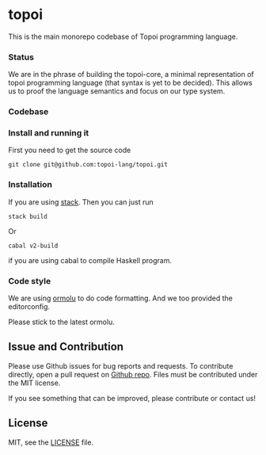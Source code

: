 # topoi
This is the main monorepo codebase of Topoi programming language.

### Status

We are in the phrase of building the topoi-core, a minimal representation of topoi programming language (that syntax is yet to be decided). This allows us to proof the language semantics and focus on our type system.

### Codebase

<!-- #### Technologies

Here is the the folder structure of this mono repo is:

```
topoi/
├── compiler        # Compiler source code
├── terminal        # Terminal CLI frontend, handle the arguments and config of compiler
```

And we are using **Haskell** to construct our compiler because it is well suited to this domain (compiler). And the
language allows use to make syntax tree manipulation easily. -->

### Install and running it

First you need to get the source code

```git clone git@github.com:topoi-lang/topoi.git```

### Installation
If you are using [stack](https://docs.haskellstack.org/en/stable/README/). Then you can just run

```stack build```

Or

```cabal v2-build```

if you are using cabal to compile Haskell program.

### Code style

We are using [ormolu](https://github.com/tweag/ormolu) to do code formatting. And we too provided the editorconfig.

Please stick to the latest ormolu.

## Issue and Contribution

Please use Github issues for bug reports and requests. To contribute directly, open a pull request on [Github repo](https://github.com/topoi-lang/topoi/issues). Files must be contributed under the MIT license.

If you see something that can be improved, please contribute or contact us!

## License
MIT, see the [LICENSE](https://github.com/topoi-lang/topoi/blob/master/LICENSE) file.
